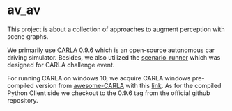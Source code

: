 # av_av
This project is about a collection of approaches to augment perception with scene graphs.

We primarily use [CARLA](https://github.com/carla-simulator/carla) 0.9.6 which is an open-source autonomous car driving simulator. Besides, we also utilized the [scenario_runner](https://github.com/carla-simulator/scenario_runner) which was designed for CARLA challenge event.

For running CARLA on windows 10, we acquire CARLA windows pre-compiled version from [awesome-CARLA](https://github.com/Amin-Tgz/awesome-CARLA) with this [link](https://drive.google.com/drive/folders/1ptSje3ur6aDaY2qqBYQjiORBLzurxtW1). As for the compiled Python Client side we checkout to the 0.9.6 tag from the official github repository.
